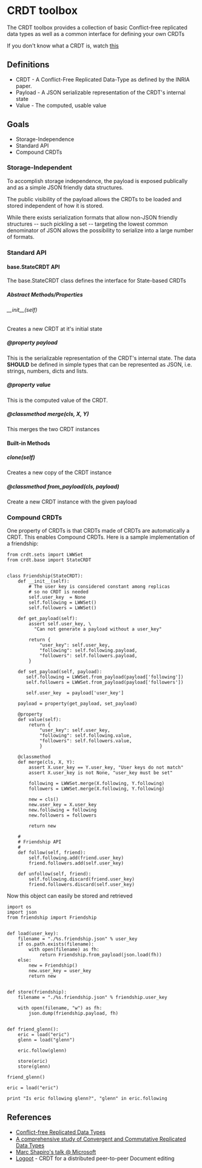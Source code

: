 # CRDT toolbox

The CRDT toolbox provides a collection of basic Conflict-free
replicated data types as well as a common interface for defining your
own CRDTs

If you don't know what a CRDT is, watch
[this](http://research.microsoft.com/apps/video/dl.aspx?id=153540)

## Definitions
* CRDT - A Conflict-Free Replicated Data-Type as defined by the INRIA paper.
* Payload - A JSON serializable representation of the CRDT's internal state
* Value - The computed, usable value

## Goals

* Storage-Independence
* Standard API
* Compound CRDTs

### Storage-Independent

To accomplish storage independence, the payload is exposed publically
and as a simple JSON friendly data structures.

The public visibility of the payload allows the CRDTs to be loaded and
stored independent of how it is stored.

While there exists serialization formats that allow non-JSON friendly
structures -- such pickling a set -- targeting the lowest common
denominator of JSON allows the possibility to serialize into a large
number of formats.

### Standard API

#### base.StateCRDT API

The base.StateCRDT class defines the interface for State-based CRDTs

##### Abstract Methods/Properties

###### \_\_init\_\_(self)

Creates a new CRDT at it's initial state

##### @property payload

This is the serializable representation of the CRDT's internal state.
The data **SHOULD** be defined in simple types that can be represented
as JSON, i.e. strings, numbers, dicts and lists.
 
##### @property value
This is the computed value of the CRDT.

##### @classmethod merge(cls, X, Y)
This merges the two CRDT instances

#### Built-in Methods

##### clone(self)
Creates a new copy of the CRDT instance

##### @classmethod from_payload(cls, payload)
Create a new CRDT instance with the given payload


### Compound CRDTs
One property of CRDTs is that CRDTs made of CRDTs are automatically a
CRDT.  This enables Compound CRDTs.  Here is a sample implementation
of a friendship:

    from crdt.sets import LWWSet
    from crdt.base import StateCRDT
    
    
    class Friendship(StateCRDT):
        def __init__(self):
            # The user key is considered constant among replicas
            # so no CRDT is needed
            self.user_key  = None
            self.following = LWWSet()
            self.followers = LWWSet()
    
        def get_payload(self):
            assert self.user_key, \
              "Can not generate a payload without a user_key"

            return {
                "user_key": self.user_key,
                "following": self.following.payload,
                "followers": self.followers.payload,
            }
    
        def set_payload(self, payload):
           self.following = LWWSet.from_payload(payload['following'])
           self.followers = LWWSet.from_payload(payload['followers'])
    
           self.user_key  = payload['user_key']
    
        payload = property(get_payload, set_payload)
    
        @property
        def value(self):
            return {
                "user_key": self.user_key,
                "following": self.following.value,
                "followers": self.followers.value,
                }
        
        @classmethod
        def merge(cls, X, Y):
            assert X.user_key == Y.user_key, "User keys do not match"
            assert X.user_key is not None, "user_key must be set"
    
            following = LWWSet.merge(X.following, Y.following)
            followers = LWWSet.merge(X.following, Y.following)
    
            new = cls()
            new.user_key = X.user_key
            new.following = following
            new.followers = followers
            
            return new
    
        #
        # Friendship API
        # 
        def follow(self, friend):
            self.following.add(friend.user_key)
            friend.followers.add(self.user_key)
    
        def unfollow(self, friend):
            self.following.discard(friend.user_key)
            friend.followers.discard(self.user_key)

Now this object can easily be stored and retrieved

    import os
    import json
    from friendship import Friendship
    
    
    def load(user_key):
        filename = "./%s.friendship.json" % user_key
        if os.path.exists(filename):
            with open(filename) as fh:
                return Friendship.from_payload(json.load(fh))
        else:
            new = Friendship()
            new.user_key = user_key
            return new
    
    
    def store(friendship):
        filename = "./%s.friendship.json" % friendship.user_key
    
        with open(filename, "w") as fh:
            json.dump(friendship.payload, fh)
        
    
    def friend_glenn():
        eric = load("eric")
        glenn = load("glenn")
    
        eric.follow(glenn)
    
        store(eric)
        store(glenn)
    
    friend_glenn()
    
    eric = load("eric")
    
    print "Is eric following glenn?", "glenn" in eric.following

## References
* [Conﬂict-free Replicated Data Types](http://hal.inria.fr/docs/00/60/93/99/PDF/RR-7687.pdf)
* [A comprehensive study of Convergent and Commutative Replicated Data Types](http://hal.archives-ouvertes.fr/docs/00/55/55/88/PDF/techreport.pdf)
* [Marc Shapiro's talk @ Microsoft](http://research.microsoft.com/apps/video/dl.aspx?id=153540)
* [Logoot](https://gforge.inria.fr/docman/view.php/1646/6393/weiss09.pdf) - CRDT for a distributed peer-to-peer Document editing
